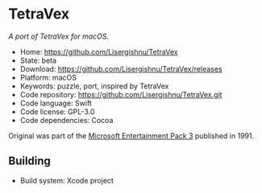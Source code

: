 # TetraVex

_A port of TetraVex for macOS._

- Home: https://github.com/Lisergishnu/TetraVex
- State: beta
- Download: https://github.com/Lisergishnu/TetraVex/releases
- Platform: macOS
- Keywords: puzzle, port, inspired by TetraVex
- Code repository: https://github.com/Lisergishnu/TetraVex.git
- Code language: Swift
- Code license: GPL-3.0
- Code dependencies: Cocoa


Original was part of the [Microsoft Entertainment Pack 3](https://en.wikipedia.org/wiki/Microsoft_Entertainment_Pack#Microsoft_Entertainment_Pack_3) published in 1991.

## Building

- Build system: Xcode project
